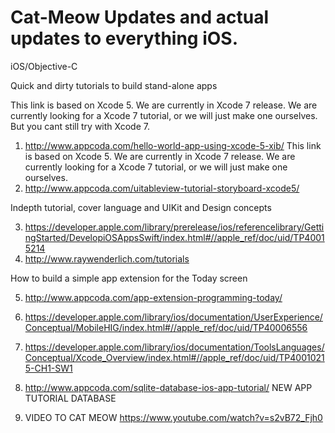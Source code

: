 # Cat-Meow Updates and actual updates to everything iOS.

iOS/Objective-C

Quick and dirty tutorials to build stand-alone apps

   This link is based on Xcode 5.  We are currently in Xcode 7 release. We are currently looking for a Xcode 7 tutorial, or we    will just make one ourselves. But you cant still try with Xcode 7.
1. http://www.appcoda.com/hello-world-app-using-xcode-5-xib/
   This link is based on Xcode 5.  We are currently in Xcode 7 release. We are currently looking for a Xcode 7 tutorial, or we    will just make one ourselves.
2. http://www.appcoda.com/uitableview-tutorial-storyboard-xcode5/

Indepth tutorial, cover language and UIKit and Design concepts

3. https://developer.apple.com/library/prerelease/ios/referencelibrary/GettingStarted/DevelopiOSAppsSwift/index.html#//apple_ref/doc/uid/TP40015214
4. http://www.raywenderlich.com/tutorials

How to build a simple app extension for the Today screen

5. http://www.appcoda.com/app-extension-programming-today/

7. https://developer.apple.com/library/ios/documentation/UserExperience/Conceptual/MobileHIG/index.html#//apple_ref/doc/uid/TP40006556

8. https://developer.apple.com/library/ios/documentation/ToolsLanguages/Conceptual/Xcode_Overview/index.html#//apple_ref/doc/uid/TP40010215-CH1-SW1

9. http://www.appcoda.com/sqlite-database-ios-app-tutorial/ NEW APP TUTORIAL DATABASE

10. VIDEO TO CAT MEOW https://www.youtube.com/watch?v=s2vB72_Fjh0

